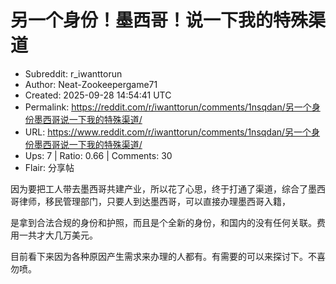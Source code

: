 # 另一个身份！墨西哥！说一下我的特殊渠道

- Subreddit: r_iwanttorun
- Author: Neat-Zookeepergame71
- Created: 2025-09-28 14:54:41 UTC
- Permalink: https://reddit.com/r/iwanttorun/comments/1nsqdan/另一个身份墨西哥说一下我的特殊渠道/
- URL: https://www.reddit.com/r/iwanttorun/comments/1nsqdan/另一个身份墨西哥说一下我的特殊渠道/
- Ups: 7 | Ratio: 0.66 | Comments: 30
- Flair: 分享帖


因为要把工人带去墨西哥共建产业，所以花了心思，终于打通了渠道，综合了墨西哥律师，移民管理部门，只要人到达墨西哥，可以直接办理墨西哥入籍，

是拿到合法合规的身份和护照，而且是个全新的身份，和国内的没有任何关联。费用一共才大几万美元。

目前看下来因为各种原因产生需求来办理的人都有。有需要的可以来探讨下。不喜勿喷。

